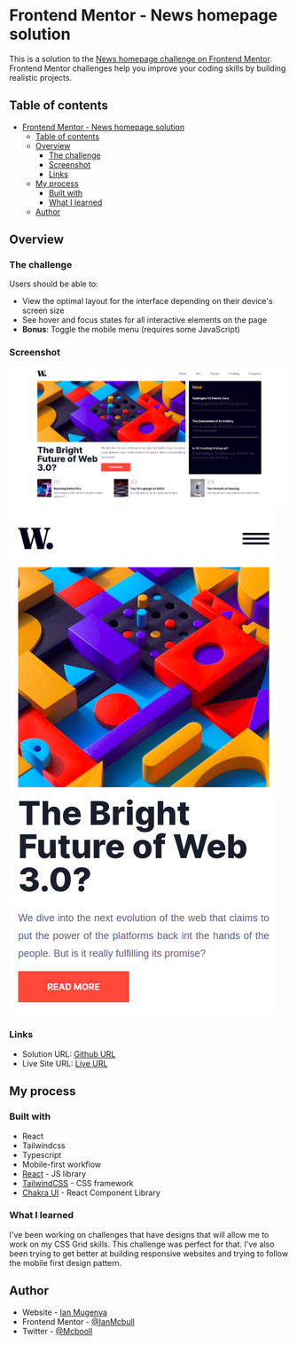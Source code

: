 # Frontend Mentor - News homepage solution

This is a solution to the [News homepage challenge on Frontend Mentor](https://www.frontendmentor.io/challenges/news-homepage-H6SWTa1MFl). Frontend Mentor challenges help you improve your coding skills by building realistic projects. 

## Table of contents

- [Frontend Mentor - News homepage solution](#frontend-mentor---news-homepage-solution)
  - [Table of contents](#table-of-contents)
  - [Overview](#overview)
    - [The challenge](#the-challenge)
    - [Screenshot](#screenshot)
    - [Links](#links)
  - [My process](#my-process)
    - [Built with](#built-with)
    - [What I learned](#what-i-learned)
  - [Author](#author)


## Overview

### The challenge

Users should be able to:

- View the optimal layout for the interface depending on their device's screen size
- See hover and focus states for all interactive elements on the page
- **Bonus**: Toggle the mobile menu (requires some JavaScript)

### Screenshot

![Desktop View](./screenshots/desktop-view.png)
![Mobile View](./screenshots/mobile-view.png)


### Links

- Solution URL: [Github URL](https://github.com/IanMcbull/front-end-mentor-news-homepage)
- Live Site URL: [Live URL](https://curious-frangipane-02d009.netlify.app/)

## My process

### Built with

- React
- Tailwindcss
- Typescript
- Mobile-first workflow
- [React](https://reactjs.org/) - JS library
- [TailwindCSS](https://tailwindcss.com/) - CSS framework
- [Chakra UI](https://chakra-ui.com/) - React Component Library


### What I learned

I've been working on challenges that have designs that will allow me to work on my CSS Grid skills. This challenge was perfect for that. I've also been trying to get better at building responsive websites and trying to follow the mobile first design pattern.


## Author

- Website - [Ian Mugenya](https://curious-beijinho-840b34.netlify.app/)
- Frontend Mentor - [@IanMcbull](https://www.frontendmentor.io/profile/IanMcbull)
- Twitter - [@Mcbooll](https://twitter.com/McBooll)

